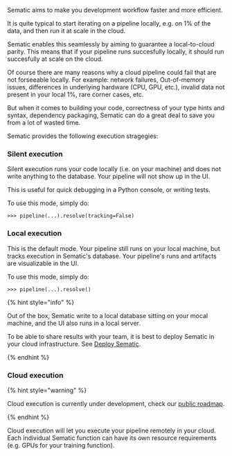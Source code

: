 Sematic aims to make you development workflow faster and more efficient.

It is quite typical to start iterating on a pipeline locally, e.g. on 1% of the
data, and then run it at scale in the cloud.

Sematic enables this seamlessly by aiming to guarantee a local-to-cloud parity.
This means that if your pipeline runs succesfully locally, it should run
succesfully at scale on the cloud.

Of course there are many reasons why a cloud pipeline could fail that are not
forseeable locally. For example: network failures, Out-of-memory issues,
differences in underlying hardware (CPU, GPU, etc.), invalid data not present in
your local 1%, rare corner cases, etc.

But when it comes to building your code, correctness of your type hints and
syntax, dependency packaging, Sematic can do a great deal to save you from a lot
of wasted time.

Sematic provides the following execution stragegies:

### Silent execution

Silent execution runs your code locally (i.e. on your machine) and does not
write anything to the database. Your pipeline will not show up in the UI.

This is useful for quick debugging in a Python console, or writing tests.

To use this mode, simply do:

```
>>> pipeline(...).resolve(tracking=False)
```

### Local execution

This is the default mode. Your pipeline still runs on your local machine, but
tracks execution in Sematic's database. Your pipeline's runs and artifacts are
visualizable in the UI.

To use this mode, simply do:

```
>>> pipeline(...).resolve()
```

{% hint style="info" %}

Out of the box, Sematic write to a local database sitting on your mocal machine,
and the UI also runs in a local server.

To be able to share results with your team, it is best to deploy Sematic in your
cloud infrastructure. See [Deploy Sematic](./coming-soon.md).


{% endhint %}

### Cloud execution

{% hint style="warning" %}

Cloud execution is currently under development, check our [public roadmap](https://trello.com/b/AznpHZ7e/sematic-roadmap).

{% endhint %}

Cloud execution will let you execute your pipeline remotely in your cloud. Each
individual Sematic function can have its own resource requirements (e.g. GPUs
for your training function).